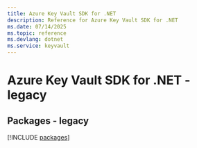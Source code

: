 ```yaml
---
title: Azure Key Vault SDK for .NET
description: Reference for Azure Key Vault SDK for .NET
ms.date: 07/14/2025
ms.topic: reference
ms.devlang: dotnet
ms.service: keyvault
---
```

# Azure Key Vault SDK for .NET - legacy
## Packages - legacy
[!INCLUDE [packages](key-vault-index.md)]